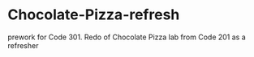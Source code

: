 # Chocolate-Pizza-refresh
prework for Code 301. Redo of Chocolate Pizza lab from Code 201 as a refresher
